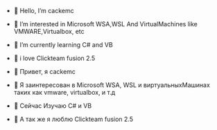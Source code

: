 - 👋 Hello, I’m cackemc
- 👀 I’m interested in Microsoft WSA,WSL And VirtualMachines like VMWARE,Virtualbox, etc
- 🌱 I’m currently learning C# and VB
- 💞️ i love Clickteam fusion 2.5

- 👋 Привет, я cackemc
- 👀 Я заинтересован в Microsoft WSA, WSL и  виртуальныхМашинах таких как vmware, virtualbox, и т.д
- 🌱 Сейчас Изучаю C# и VB
- 💞️ А так же я люблю Clickteam fusion 2.5
